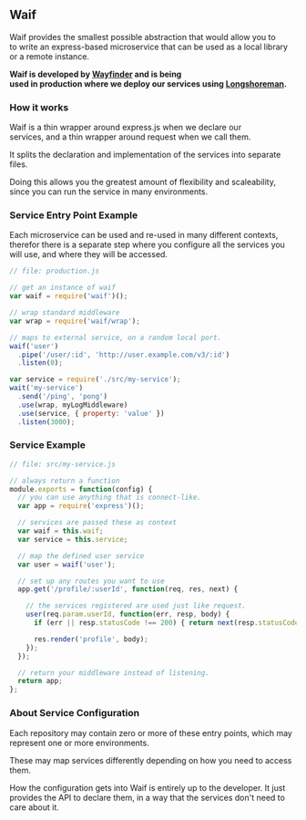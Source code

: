 ## Waif

Waif provides the smallest possible abstraction that would allow you to  
to write an express-based microservice that can be used as a local library  
or a remote instance.  

__Waif is developed by [Wayfinder](http://wayfinder.co) and is being  
used in production where we deploy our services using [Longshoreman](http://longshoreman.io).__

### How it works

Waif is a thin wrapper around express.js when we declare our  
services, and a thin wrapper around request when we call them.

It splits the declaration and implementation of the services into separate files.

Doing this allows you the greatest amount of flexibility and scaleability,  
since you can run the service in many environments.

### Service Entry Point Example

Each microservice can be used and re-used in many different contexts,
therefor there is a separate step where you configure all the services
you will use, and where they will be accessed.

```javascript
// file: production.js

// get an instance of waif
var waif = require('waif')();

// wrap standard middleware
var wrap = require('waif/wrap');

// maps to external service, on a random local port.
waif('user')
  .pipe('/user/:id', 'http://user.example.com/v3/:id')
  .listen(0);

var service = require('./src/my-service');
wait('my-service')
  .send('/ping', 'pong')
  .use(wrap, myLogMiddleware)
  .use(service, { property: 'value' })
  .listen(3000);
```

### Service Example

```javascript
// file: src/my-service.js

// always return a function
module.exports = function(config) {
  // you can use anything that is connect-like.
  var app = require('express')();

  // services are passed these as context 
  var waif = this.waif;
  var service = this.service;

  // map the defined user service
  var user = waif('user');

  // set up any routes you want to use
  app.get('/profile/:userId', function(req, res, next) {

    // the services registered are used just like request.
    user(req.param.userId, function(err, resp, body) {
      if (err || resp.statusCode !== 200) { return next(resp.statusCode); }

      res.render('profile', body);
    });
  });

  // return your middleware instead of listening.
  return app;
};
```

### About Service Configuration

Each repository may contain zero or more of
these entry points, which may represent one
or more environments.

These may map services differently depending
on how you need to access them.

How the configuration gets into Waif is entirely
up to the developer. It just provides the
API to declare them, in a way that the services
don't need to care about it.
